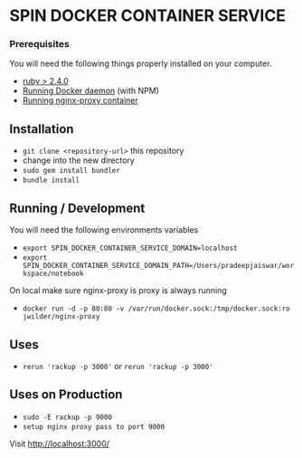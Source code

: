 # SPIN DOCKER CONTAINER SERVICE

### Prerequisites ###

You will need the following things properly installed on your computer.

* [ruby > 2.4.0](https://cache.ruby-lang.org/pub/ruby/2.4/ruby-2.4.0.tar.gz)
* [Running Docker daemon](https://docs.docker.com/engine/installation/) (with NPM)
* [Running nginx-proxy container](https://github.com/jwilder/nginx-proxy)

## Installation

* `git clone <repository-url>` this repository
* change into the new directory
* `sudo gem install bundler`
* `bundle install`

## Running / Development

You will need the following environments variables

* `export SPIN_DOCKER_CONTAINER_SERVICE_DOMAIN=localhost`
* `export SPIN_DOCKER_CONTAINER_SERVICE_DOMAIN_PATH=/Users/pradeepjaiswar/workspace/notebook`

On local make sure nginx-proxy is proxy is always running

* `docker run -d -p 80:80 -v /var/run/docker.sock:/tmp/docker.sock:ro jwilder/nginx-proxy`

## Uses

* `rerun 'rackup -p 3000'` or `rerun 'rackup -p 3000'`

## Uses on Production

* `sudo -E rackup -p 9000`
* `setup nginx proxy pass to port 9000`


Visit [http://localhost:3000/](http://localhost:3000/)
